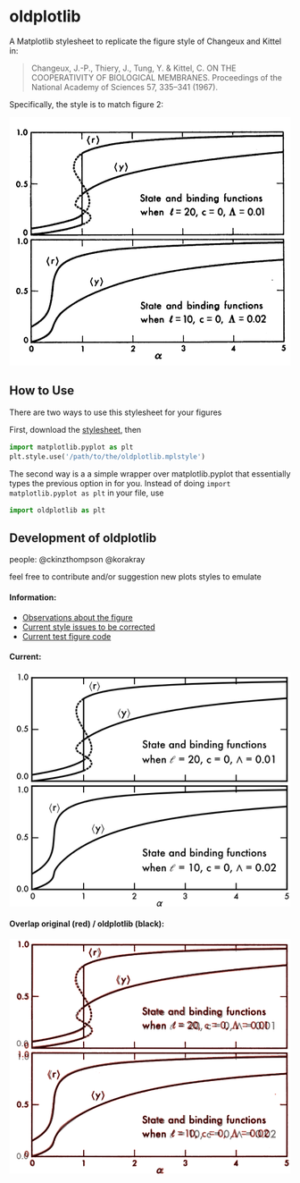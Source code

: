 # oldplotlib
A Matplotlib stylesheet to replicate the figure style of Changeux and Kittel in:
>Changeux, J.-P., Thiery, J., Tung, Y. & Kittel, C. ON THE COOPERATIVITY OF BIOLOGICAL MEMBRANES. Proceedings of the National Academy of Sciences 57, 335–341 (1967).

Specifically, the style is to match figure 2:

<img src="https://github.com/ckinzthompson/oldplotlib/blob/main/images/figure2.png" width="512">


## How to Use
There are two ways to use this stylesheet for your figures

First, download the [stylesheet](oldplotlib.mplstyle), then

``` Python
import matplotlib.pyplot as plt
plt.style.use('/path/to/the/oldplotlib.mplstyle')
```
The second way is a a simple wrapper over matplotlib.pyplot that essentially types the previous option in for you. Instead of doing `import matplotlib.pyplot as plt` in your file, use

``` Python
import oldplotlib as plt
```


## Development of oldplotlib
people: @ckinzthompson @korakray

feel free to contribute and/or suggestion new plots styles to emulate

#### Information:
* [Observations about the figure](figure_observations.md)
* [Current style issues to be corrected](current_issues.md)
* [Current test figure code](test.py)

#### Current:
<img src="https://github.com/ckinzthompson/oldplotlib/blob/main/images/test.svg" width="512">


#### Overlap original (red) / oldplotlib (black):

<img src="https://github.com/ckinzthompson/oldplotlib/blob/main/images/overlap.png" width="512">
